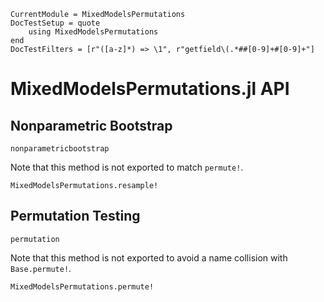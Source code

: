 ```@meta
CurrentModule = MixedModelsPermutations
DocTestSetup = quote
    using MixedModelsPermutations
end
DocTestFilters = [r"([a-z]*) => \1", r"getfield\(.*##[0-9]+#[0-9]+"]
```

# MixedModelsPermutations.jl API

## Nonparametric Bootstrap
```@docs
nonparametricbootstrap
```

Note that this method is not exported to match `permute!`.
```@docs
MixedModelsPermutations.resample!
```

## Permutation Testing
```@docs
permutation
```

Note that this method is not exported to avoid a name collision with `Base.permute!`.
```@docs
MixedModelsPermutations.permute!
```
